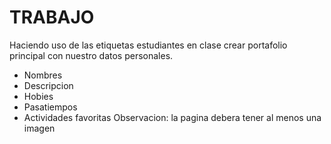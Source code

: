 # TRABAJO
Haciendo uso de las etiquetas estudiantes en clase crear portafolio principal con nuestro datos personales.
- Nombres
- Descripcion
- Hobies
- Pasatiempos
- Actividades favoritas
Observacion: la pagina debera tener al menos una imagen